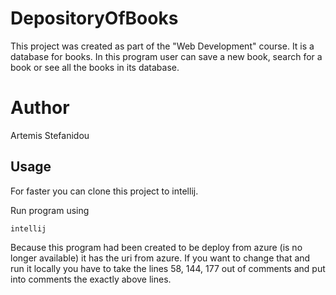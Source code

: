 # DepositoryOfBooks

This project was created as part of the "Web Development" course. It is a database for books.
In this program user can save a new book, search for a book or see all the books in its database.


# Author

Artemis Stefanidou


## Usage

For faster you can clone this project to intellij.

Run program using 

```
intellij
```

Because this program had been created to be deploy from azure (is no longer available) it has the uri from azure.
If you want to change that and run it locally you have to take the lines 58, 144, 177 out of comments and put into comments the exactly above lines.

